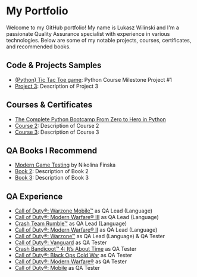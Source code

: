 # My Portfolio

Welcome to my GitHub portfolio! My name is Lukasz Wilinski and I'm a passionate Quality Assurance specialist with experience in various technologies. Below are some of my notable projects, courses, certificates, and recommended books.

## Code & Projects Samples
- [(Python) Tic Tac Toe game](https://github.com/LukaszWilinski95/LukaszWilinski95.github.io/blob/main/(Learn-Python)%20Tic%20Tac%20Toe.py): Python Course Milestone Project #1 
- [Project 3](#): Description of Project 3

## Courses & Certificates
- [The Complete Python Bootcamp From Zero to Hero in Python](https://www.udemy.com/course/complete-python-bootcamp/)
- [Course 2](#): Description of Course 2
- [Course 3](#): Description of Course 3

## QA Books I Recommend
- [Modern Game Testing](https://www.google.co.uk/books/edition/Modern_Game_Testing/IEDHEAAAQBAJ?hl=en&gbpv=0) by Nikolina Finska
- [Book 2](#): Description of Book 2
- [Book 3](#): Description of Book 3

## QA Experience
- [Call of Duty®: Warzone Mobile™](https://play.google.com/store/apps/details?id=com.activision.callofduty.warzone&hl=en_GB&gl=US) as QA Lead (Language)
- [Call of Duty®: Modern Warfare® III](https://store.steampowered.com/app/2519060/Call_of_Duty_Modern_Warfare_III/) as QA Lead (Language)
- [Crash Team Rumble™](https://www.xbox.com/en-GB/games/store/crash-team-rumble-standard-edition/9PLQTD4LT2KS) as QA Lead (Language)
- [Call of Duty®: Modern Warfare® II](https://store.steampowered.com/app/1962660/Call_of_Duty_Modern_Warfare_II/) as QA Lead (Language)
- [Call of Duty®: Warzone™](https://store.steampowered.com/app/1962663/Call_of_Duty_Warzone/) as QA Lead (Language) & QA Tester
- [Call of Duty®: Vanguard](https://store.steampowered.com/app/1985820/Call_of_Duty_Vanguard/) as QA Tester
- [Crash Bandicoot™ 4: It’s About Time](https://store.steampowered.com/app/1378990/Crash_Bandicoot_4_Its_About_Time/) as QA Tester
- [Call of Duty®: Black Ops Cold War](https://store.steampowered.com/app/1985810/Call_of_Duty_Black_Ops_Cold_War/) as QA Tester
- [Call of Duty®: Modern Warfare®](https://store.steampowered.com/app/2000950/Call_of_Duty_Modern_Warfare/) as QA Tester
- [Call of Duty®: Mobile](https://play.google.com/store/apps/details?id=com.activision.callofduty.shooter&hl=en_GB&gl=US&pli=1) as QA Tester
